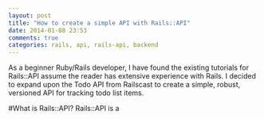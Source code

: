 ```yaml
---
layout: post
title: "How to create a simple API with Rails::API"
date: 2014-01-08 23:53
comments: true
categories: rails, api, rails-api, backend
---
```

As a beginner Ruby/Rails developer, I have found the existing tutorials for Rails::API assume the reader has extensive experience with Rails.  I decided to expand upon the Todo API from Railscast to create a simple, robust, versioned API for tracking todo list items.

#What is Rails::API?
Rails::API is a 
